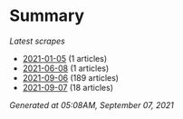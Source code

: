 # Summary
*Latest scrapes*
* [2021-01-05](https://github.com/nuuuwan/news_lk/blob/data/news_lk.2021-01-05.json) (1 articles)
* [2021-06-08](https://github.com/nuuuwan/news_lk/blob/data/news_lk.2021-06-08.json) (1 articles)
* [2021-09-06](https://github.com/nuuuwan/news_lk/blob/data/news_lk.2021-09-06.json) (189 articles)
* [2021-09-07](https://github.com/nuuuwan/news_lk/blob/data/news_lk.2021-09-07.json) (18 articles)

*Generated at 05:08AM, September 07, 2021*